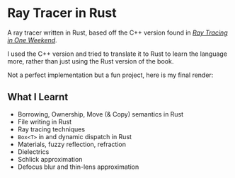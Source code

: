 # Ray Tracer in Rust

A ray tracer written in Rust, based off the C++ version found in [*Ray Tracing in One Weekend*](https://raytracing.github.io/books/RayTracingInOneWeekend.html).

I used the C++ version and tried to translate it to Rust to learn the language more, rather than just using the Rust version of the book.

Not a perfect implementation but a fun project, here is my final render:



## What I Learnt

- Borrowing, Ownership, Move (& Copy) semantics in Rust
- File writing in Rust
- Ray tracing techniques
- `Box<T>` in and dynamic dispatch in Rust
- Materials, fuzzy reflection, refraction
- Dielectrics
- Schlick approximation
- Defocus blur and thin-lens approximation
